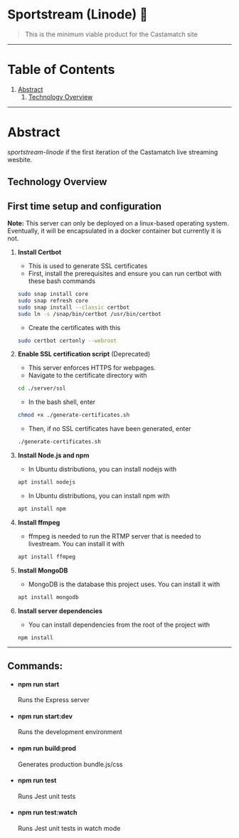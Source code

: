 # Sportstream (Linode) :rocket:
> This is the minimum viable product for the Castamatch site

---

# Table of Contents

1.  [Abstract](#Abstract)
    1.  [Technology Overview](#Technology-Overview)

---

# Abstract

_sportstream-linode_ if the first iteration of the Castamatch live streaming
wesbite.


## Technology Overview

## First time setup and configuration

**Note:** This server can only be deployed on a linux-based operating 
system. Eventually, it will be encapsulated in a docker container but currently 
it is not.

1. **Install Certbot**

    -   This is used to generate SSL certificates
    -   First, install the prerequisites and ensure you can run certbot with 
    these bash commands

    ```bash
    sudo snap install core
    sudo snap refresh core
    sudo snap install --classic certbot
    sudo ln -s /snap/bin/certbot /usr/bin/certbot
    ```

    -   Create the certificates with this
    ```bash
    sudo certbot certonly --webroot
    ```

1.  **Enable SSL certification script** (Deprecated)
    -   This server enforces HTTPS for webpages.
    -   Navigate to the certificate directory with 
    ```bash
    cd ./server/ssl
    ```
    -   In the bash shell, enter
    ```bash
    chmod +x ./generate-certificates.sh 
    ```
    -   Then, if no SSL certificates have been generated, enter
    ```bash
    ./generate-certificates.sh
    ```

1.  **Install Node.js and npm**
    -   In Ubuntu distributions, you can install nodejs with
    ```bash
    apt install nodejs
    ```
    -   In Ubuntu distributions, you can install npm with
    ```bash
    apt install npm
    ```

1.  **Install ffmpeg**
    -   ffmpeg is needed to run the RTMP server that is needed to livestream. You can install it with
    ```bash
    apt install ffmpeg
    ```

1.  **Install MongoDB**
    -   MongoDB is the database this project uses. You can install it with
    ```bash
    apt install mongodb
    ```

1.  **Install server dependencies**
    -   You can install dependencies from the root of the project with
    ```node
    npm install
    ```

---
## Commands: 

-   #### npm run start
    Runs the Express server

-   #### npm run start:dev
    Runs the development environment

-   #### npm run build:prod
    Generates production bundle.js/css

-   #### npm run test
    Runs Jest unit tests

-   #### npm run test:watch
    Runs Jest unit tests in watch mode